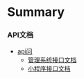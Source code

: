 # Summary

### API文档
* [api问](README.md)
    * [管理系统接口文档](API文档/mng_api_docs.md)
    * [小程序接口文档](API文档/mini_api_docs.md)